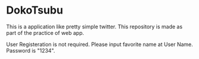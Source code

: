 # DokoTsubu
This is a application like pretty simple twitter. This repository is made as part of the practice of web app.

User Registeration is not required.
Please input favorite name at User Name.
Password is "1234".

